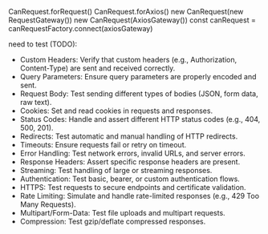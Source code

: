 ﻿CanRequest.forRequest()
CanRequest.forAxios()
new CanRequest(new RequestGateway())
new CanRequest(AxiosGateway())
const canRequest = canRequestFactory.connect(axiosGateway)


need to test (TODO):
* Custom Headers: Verify that custom headers (e.g., Authorization, Content-Type) are sent and received correctly.
* Query Parameters: Ensure query parameters are properly encoded and sent.
* Request Body: Test sending different types of bodies (JSON, form data, raw text).
* Cookies: Set and read cookies in requests and responses.
* Status Codes: Handle and assert different HTTP status codes (e.g., 404, 500, 201).
* Redirects: Test automatic and manual handling of HTTP redirects.
* Timeouts: Ensure requests fail or retry on timeout.
* Error Handling: Test network errors, invalid URLs, and server errors.
* Response Headers: Assert specific response headers are present.
* Streaming: Test handling of large or streaming responses.
* Authentication: Test basic, bearer, or custom authentication flows.
* HTTPS: Test requests to secure endpoints and certificate validation.
* Rate Limiting: Simulate and handle rate-limited responses (e.g., 429 Too Many Requests).
* Multipart/Form-Data: Test file uploads and multipart requests.
* Compression: Test gzip/deflate compressed responses.

